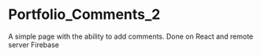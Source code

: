 # Portfolio_Comments_2

A simple page with the ability to add comments. Done on React and remote server Firebase
